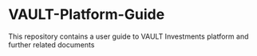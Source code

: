 # VAULT-Platform-Guide
This repository contains a user guide to VAULT Investments platform and further related documents
